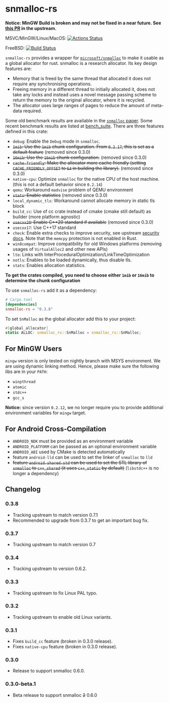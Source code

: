 # snmalloc-rs

**Notice: MinGW Build is broken and may not be fixed in a near future.
See [this PR](https://github.com/microsoft/snmalloc/pull/217) in the upstream.**

MSVC/MinGW/Linux/MacOS: [![Actions Status](https://github.com/schrodingerzhu/snmalloc-rs/workflows/Rust/badge.svg)](https://github.com/schrodingerzhu/snmalloc-rs/actions)

FreeBSD: [![Build Status](https://api.cirrus-ci.com/github/SchrodingerZhu/snmalloc-rs.svg)](https://cirrus-ci.com/github/SchrodingerZhu/snmalloc-rs)

`snmalloc-rs` provides a wrapper for [`microsoft/snmalloc`](https://github.com/microsoft/snmalloc) to make it usable as
a global allocator for rust. snmalloc is a research allocator. Its key design features are:

- Memory that is freed by the same thread that allocated it does not require any synchronising operations.
- Freeing memory in a different thread to initially allocated it, does not take any locks and instead uses a novel
  message passing scheme to return the memory to the original allocator, where it is recycled.
- The allocator uses large ranges of pages to reduce the amount of meta-data required.

Some old benchmark results are available in
the [`snmalloc` paper](https://github.com/microsoft/snmalloc/blob/master/snmalloc.pdf). Some recent benchmark results
are listed at
[bench_suite](https://github.com/SchrodingerZhu/bench_suite). There are three features defined in this crate:

- `debug`: Enable the `Debug` mode in `snmalloc`.
- ~~`1mib`: Use the `1mib` chunk configuration. From `0.2.17`, this is set as a default feature~~ (removed since 0.3.0)
- ~~`16mib`: Use the `16mib` chunk configuration.~~ (removed since 0.3.0)
- ~~`cache-friendly`: Make the allocator more cache friendly (setting `CACHE_FRIENDLY_OFFSET` to `64` in building the
  library).~~ (removed since 0.3.0)
- `native-cpu`: Optimize `snmalloc` for the native CPU of the host machine. (this is not a default behavior
  since `0.2.14`)
- `qemu`: Workaround `madvise` problem of QEMU environment
- ~~`stats`: Enable statistics~~ (removed since 0.3.0)
- `local_dynamic_tls`: Workaround cannot allocate memory in static tls block
- `build_cc`: Use of cc crate instead of cmake (cmake still default) as builder (more platform agnostic)
- ~~`usecxx20`: Enable C++20 standard if available~~ (removed since 0.3.0)
- `usecxx17`: Use C++17 standard
- `check`: Enable extra checks to improve security, see upstream [security docs](https://github.com/microsoft/snmalloc/tree/main/docs/security).
  Note that the `memcpy` protection is not enabled in Rust.
- `win8compat`: Improve compatibility for old Windows platforms (removing usages of `VirtualAlloc2` and other new APIs)
- `lto`: Links with InterProceduralOptimization/LinkTimeOptimization
- `notls`: Enables to be loaded dynamically, thus disable tls.
- `stats`: Enables allocation statistics.

**To get the crates compiled, you need to choose either `1mib` or `16mib` to determine the chunk configuration**

To use `snmalloc-rs` add it as a dependency:

```toml
# Cargo.toml
[dependencies]
snmalloc-rs = "0.3.8"
```

To set `SnMalloc` as the global allocator add this to your project:

```rust
#[global_allocator]
static ALLOC: snmalloc_rs::SnMalloc = snmalloc_rs::SnMalloc;
```

## For MinGW Users

`mingw` version is only tested on nightly branch with MSYS environment. We are using dynamic linking method. Hence,
please make sure the following libs are in your `PATH`:

- `winpthread`
- `atomic`
- `stdc++`
- `gcc_s`

**Notice:** since version `0.2.12`, we no longer require you to provide additional environment variables for `mingw`
target.

## For Android Cross-Compilation

- `ANDROID_NDK` must be provided as an environment variable
- `ANDROID_PLATFORM` can be passed as an optional environment variable
- `ANDROID_ABI` used by CMake is detected automatically
- feature `android-lld` can be used to set the linker of `snmalloc` to `lld`
- ~~feature `android-shared-std` can be used to set the STL library of `snmalloc` to `c++_shared` (it uses `c++_static` by
  default)~~ (`libstdc++` is no longer a dependency)

## Changelog

### 0.3.8

- Tracking upstream to match version 0.7.1
- Recommended to upgrade from 0.3.7 to get an important bug fix.

### 0.3.7

- Tracking upstream to match version 0.7

### 0.3.4
- Tracking upstream to version 0.6.2.

### 0.3.3
- Tracking upstream to fix Linux PAL typo.

### 0.3.2

- Tracking upstream to enable old Linux variants.

### 0.3.1 

- Fixes `build_cc` feature (broken in 0.3.0 release).
- Fixes `native-cpu` feature (broken in 0.3.0 release).

### 0.3.0

- Release to support snmalloc 0.6.0.

### 0.3.0-beta.1

- Beta release to support snmalloc ~~2~~ 0.6.0
